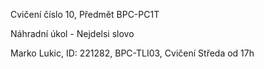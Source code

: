Cvičení číslo 10, Předmět BPC-PC1T

Náhradní úkol - Nejdelsi slovo

Marko Lukic, ID: 221282, BPC-TLI03, Cvičení Středa od 17h
